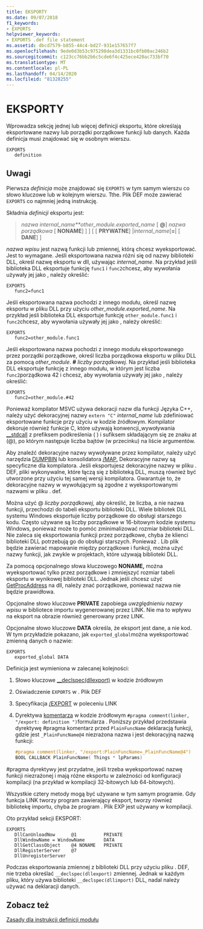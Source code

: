 ```yaml
---
title: EKSPORTY
ms.date: 09/07/2018
f1_keywords:
- EXPORTS
helpviewer_keywords:
- EXPORTS .def file statement
ms.assetid: dbcd7579-b855-44c4-bd27-931e157657f7
ms.openlocfilehash: 9ede0d3b53c975298dea3d1331bc0fb00ac246b2
ms.sourcegitcommit: c123cc76bb2b6c5cde6f4c425ece420ac733bf70
ms.translationtype: MT
ms.contentlocale: pl-PL
ms.lasthandoff: 04/14/2020
ms.locfileid: "81328255"
---
```

# <a name="exports"></a>EKSPORTY

Wprowadza sekcję jednej lub więcej definicji eksportu, które określają eksportowane nazwy lub porządki porządkowe funkcji lub danych. Każda definicja musi znajdować się w osobnym wierszu.

```DEF
EXPORTS
   definition
```

## <a name="remarks"></a>Uwagi

Pierwsza *definicja* może znajdować się `EXPORTS` w tym samym wierszu co słowo kluczowe lub w kolejnym wierszu. Tthe. Plik DEF może zawierać `EXPORTS` co najmniej jedną instrukcję.

Składnia *definicji* eksportu jest:

> *nazwa internal_name**other_module.exported_name* \[ **\@**] _nazwa porządkowa_ \[ **NONAME**] ] ] \[ \[ **PRYWATNE**] |*internal_name*\[__=__| \[ **DANE**] ]

*nazwa wpisu* jest nazwą funkcji lub zmiennej, którą chcesz wyeksportować. Jest to wymagane. Jeśli eksportowana nazwa różni się od nazwy biblioteki DLL, określ nazwę eksportu w dll, używając *internal_name*. Na przykład jeśli biblioteka DLL eksportuje funkcję `func1` i `func2`chcesz, aby wywołania używały jej jako , należy określić:

```DEF
EXPORTS
   func2=func1
```

Jeśli eksportowana nazwa pochodzi z innego modułu, określ nazwę eksportu w pliku DLL przy użyciu *other_module.exported_name*. Na przykład jeśli biblioteka DLL eksportuje funkcję `other_module.func1` i `func2`chcesz, aby wywołania używały jej jako , należy określić:

```DEF
EXPORTS
   func2=other_module.func1
```

Jeśli eksportowana nazwa pochodzi z innego modułu eksportowanego przez porządki porządkowe, określ liczba porządkowa eksportu w pliku DLL za pomocą *other_module*. __#__ *liczby porządkowej*. Na przykład jeśli biblioteka DLL eksportuje funkcję z innego modułu, w którym jest liczba `func2`porządkowa 42 i chcesz, aby wywołania używały jej jako , należy określić:

```DEF
EXPORTS
   func2=other_module.#42
```

Ponieważ kompilator MSVC używa dekoracji nazw dla funkcji Języka C++, należy użyć dekoracyjnej nazwy `extern "C"` *internal_name* lub zdefiniować eksportowane funkcje przy użyciu w kodzie źródłowym. Kompilator dekoruje również funkcje C, które używają konwencji\_wywoływania [__stdcall](../../cpp/stdcall.md) z prefiksem podkreślenia ( ) i sufiksem składającym się ze znaku at (\@), po którym następuje liczba bajtów (w przecinku) na liście argumentów.

Aby znaleźć dekoracyjne nazwy wywoływane przez kompilator, należy użyć narzędzia [DUMPBIN](dumpbin-reference.md) lub konsolidatora [/MAP.](map-generate-mapfile.md) Dekoracyjne nazwy są specyficzne dla kompilatora. Jeśli eksportujesz dekoracyjne nazwy w pliku . DEF, pliki wykonywalne, które łączą się z biblioteką DLL, muszą również być utworzone przy użyciu tej samej wersji kompilatora. Gwarantuje to, że dekoracyjne nazwy w wywołującym są zgodne z wyeksportowanymi nazwami w pliku . def.

Można użyć \@ *liczby porządkowej,* aby określić, że liczba, a nie nazwa funkcji, przechodzi do tabeli eksportu biblioteki DLL. Wiele bibliotek DLL systemu Windows eksportuje liczby porządkowe do obsługi starszego kodu. Często używane są liczby porządkowe w 16-bitowym kodzie systemu Windows, ponieważ może to pomóc zminimalizować rozmiar biblioteki DLL. Nie zaleca się eksportowania funkcji przez porządkowe, chyba że klienci biblioteki DLL potrzebują go do obsługi starszych. Ponieważ . Lib plik będzie zawierać mapowanie między porządkowe i funkcji, można użyć nazwy funkcji, jak zwykle w projektach, które używają biblioteki DLL.

Za pomocą opcjonalnego słowa kluczowego **NONAME,** można wyeksportować tylko przez porządkowe i zmniejszyć rozmiar tabeli eksportu w wynikowej biblioteki DLL. Jednak jeśli chcesz użyć [GetProcAddress](/windows/win32/api/libloaderapi/nf-libloaderapi-getprocaddress) na dll, należy znać porządkowe, ponieważ nazwa nie będzie prawidłowa.

Opcjonalne słowo kluczowe **PRIVATE** zapobiega *uwzględnieniu nazwy wpisu* w bibliotece importu wygenerowanej przez LINK. Nie ma to wpływu na eksport na obrazie również generowany przez LINK.

Opcjonalne słowo kluczowe **DATA** określa, że eksport jest dane, a nie kod. W tym przykładzie pokazano, jak `exported_global`można wyeksportować zmienną danych o nazwie:

```DEF
EXPORTS
   exported_global DATA
```

Definicja jest wymieniona w zalecanej kolejności:

1. Słowo kluczowe [__declspec(dllexport)](../../cpp/dllexport-dllimport.md) w kodzie źródłowym

1. Oświadczenie `EXPORTS` w . Plik DEF

1. Specyfikacja [/EXPORT](export-exports-a-function.md) w poleceniu LINK

1. Dyrektywa [komentarza](../../preprocessor/comment-c-cpp.md) w kodzie źródłowym `#pragma comment(linker, "/export: definition ")`formularza . Poniższy przykład przedstawia dyrektywę #pragma komentarz przed `PlainFuncName` deklaracją funkcji, gdzie jest `_PlainFuncName@4` niezrażona nazwa i jest dekoracyjną nazwą funkcji:

    ```cpp
    #pragma comment(linker, "/export:PlainFuncName=_PlainFuncName@4")
    BOOL CALLBACK PlainFuncName( Things * lpParams)
    ```

#pragma dyrektywy jest przydatne, jeśli trzeba wyeksportować nazwę funkcji niezrażonej i mają różne eksportu w zależności od konfiguracji kompilacji (na przykład w kompilacji 32-bitowych lub 64-bitowych).

Wszystkie cztery metody mogą być używane w tym samym programie. Gdy funkcja LINK tworzy program zawierający eksport, tworzy również bibliotekę importu, chyba że program . Plik EXP jest używany w kompilacji.

Oto przykład sekcji EKSPORT:

```DEF
EXPORTS
   DllCanUnloadNow      @1          PRIVATE
   DllWindowName = WindowName       DATA
   DllGetClassObject    @4 NONAME   PRIVATE
   DllRegisterServer    @7
   DllUnregisterServer
```

Podczas eksportowania zmiennej z biblioteki DLL przy użyciu pliku . DEF, nie trzeba określać `__declspec(dllexport)` zmiennej. Jednak w każdym pliku, który używa biblioteki `__declspec(dllimport)` DLL, nadal należy używać na deklaracji danych.

## <a name="see-also"></a>Zobacz też

[Zasady dla instrukcji definicji modułu](rules-for-module-definition-statements.md)
